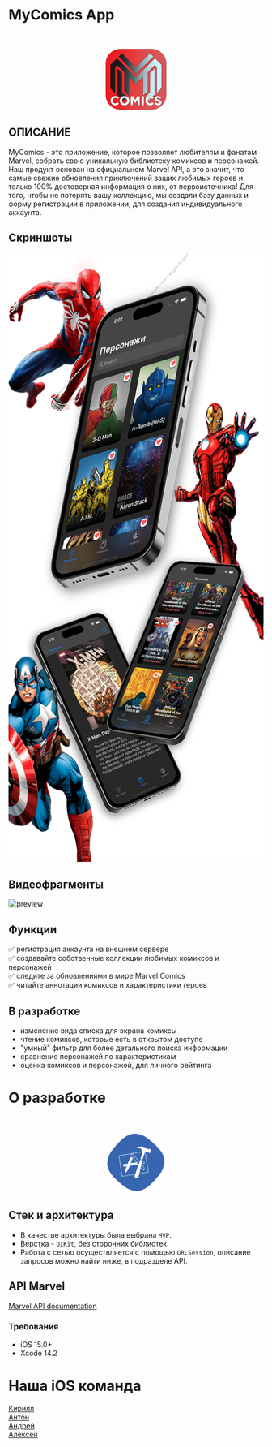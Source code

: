 # MyComics App
<br />
<p align="center">
<a href="https://github.com/KopytinKa/MyComics">
    <img src="MyComics Logo 3 mini.png" alt="Logo" width="120" height="120">
  </a>
        
## ОПИСАНИЕ

MyComics - это приложение, которое позволяет любителям и фанатам Marvel, собрать свою уникальную библиотеку комиксов и персонажей. Наш продукт основан на официальном Marvel API, а это значит, что самые свежие обновления приключений ваших любимых героев и только 100% достоверная информация о них, от первоисточника! Для того, чтобы не потерять вашу коллекцию, мы создали базу данных и форму регистрации в приложении, для создания индивидуального аккаунта.
  </p>
  
## Скриншоты
<p align="center">
    <img src="screen.png" alt="Screens" width="600" height="1200">
    </p>

## Видеофрагменты

![preview](https://github.com/firstConsole/MyComics/assets/94192633/09ae85bb-138d-45eb-a435-df8e3179b511)

## Функции

:white_check_mark: регистрация аккаунта на внешнем сервере \
:white_check_mark: создавайте собственные коллекции любимых комиксов и персонажей \
:white_check_mark: следите за обновлениями в мире Marvel Comics \
:white_check_mark: читайте аннотации комиксов и характеристики героев

## В разработке

- изменение вида списка для экрана комиксы
- чтение комиксов, которые есть в открытом доступе
- "умный" фильтр для более детального поиска информации
- сравнение персонажей по характеристикам
- оценка комиксов и персонажей, для личного рейтинга

# О разработке
<br />
<p align="center">
<a href="https://github.com/KopytinKa/MyComics">
    <img src="develop logo.png" alt="Logo" width="120" height="120">
  </a>
    
## Стек и архитектура

- В качестве архитектуры была выбрана `MVP`.
- Верстка - `UIKit`, без сторонних библиотек.
- Работа с сетью осуществляется с помощью `URLSession`, описание запросов можно найти ниже, в подразделе API.

## API Marvel

<a href="https://developer.marvel.com/docs">Marvel API documentation</a>

### Требования

- iOS 15.0+
- Xcode 14.2

# Наша iOS команда

<a href="https://github.com/KopytinKa">Кирилл</a>\
<a href="https://github.com/Zentaur0">Антон</a>\
<a href="https://github.com/AndreyPiskunov">Андрей</a>\
<a href="https://github.com/firstConsole">Алексей</a>
